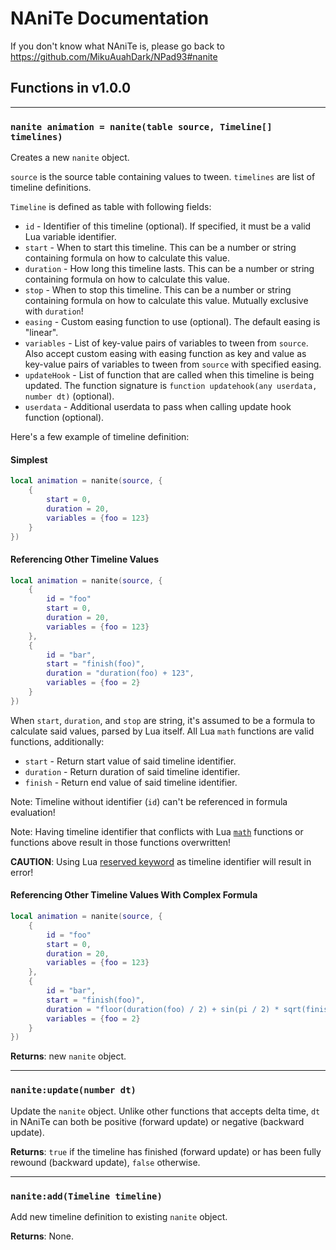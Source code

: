NAniTe Documentation
=====

If you don't know what NAniTe is, please go back to https://github.com/MikuAuahDark/NPad93#nanite

Functions in v1.0.0
-----

************************************************

### `nanite animation = nanite(table source, Timeline[] timelines)`

Creates a new `nanite` object.

`source` is the source table containing values to tween. `timelines` are list of timeline definitions.

`Timeline` is defined as table with following fields:
* `id` - Identifier of this timeline (optional). If specified, it must be a valid Lua variable identifier.
* `start` - When to start this timeline. This can be a number or string containing formula on how to calculate this value.
* `duration` - How long this timeline lasts. This can be a number or string containing formula on how to calculate this value.
* `stop` - When to stop this timeline. This can be a number or string containing formula on how to calculate this value. Mutually exclusive with `duration`!
* `easing` - Custom easing function to use (optional). The default easing is "linear".
* `variables` - List of key-value pairs of variables to tween from `source`. Also accept custom easing with easing function as key and value as key-value pairs of variables to tween from `source` with specified easing.
* `updateHook` - List of function that are called when this timeline is being updated. The function signature is `function updatehook(any userdata, number dt)` (optional).
* `userdata` - Additional userdata to pass when calling update hook function (optional).

Here's a few example of timeline definition:

#### Simplest
```lua
local animation = nanite(source, {
	{
		start = 0,
		duration = 20,
		variables = {foo = 123}
	}
})
```

#### Referencing Other Timeline Values
```lua
local animation = nanite(source, {
	{
		id = "foo"
		start = 0,
		duration = 20,
		variables = {foo = 123}
	},
	{
		id = "bar",
		start = "finish(foo)",
		duration = "duration(foo) + 123",
		variables = {foo = 2}
	}
})
```

When `start`, `duration`, and `stop` are string, it's assumed to be a formula to calculate said values, parsed by Lua itself. All Lua `math` functions are valid functions, additionally:
* `start` - Return start value of said timeline identifier.
* `duration` - Return duration of said timeline identifier.
* `finish` - Return end value of said timeline identifier.

Note: Timeline without identifier (`id`) can't be referenced in formula evaluation!

Note: Having timeline identifier that conflicts with Lua [`math`](https://www.lua.org/manual/5.1/manual.html#5.6) functions
or functions above result in those functions overwritten!

**CAUTION**: Using Lua [reserved keyword](https://www.lua.org/manual/5.1/manual.html#2.1) as timeline identifier will result in error!

#### Referencing Other Timeline Values With Complex Formula
```lua
local animation = nanite(source, {
	{
		id = "foo"
		start = 0,
		duration = 20,
		variables = {foo = 123}
	},
	{
		id = "bar",
		start = "finish(foo)",
		duration = "floor(duration(foo) / 2) + sin(pi / 2) * sqrt(finish(foo))",
		variables = {foo = 2}
	}
})
```

**Returns**: new `nanite` object.

************************************************

### `nanite:update(number dt)`

Update the `nanite` object. Unlike other functions that accepts delta time, `dt` in NAniTe can both be positive (forward update) or negative (backward update).

**Returns**: `true` if the timeline has finished (forward update) or has been fully rewound (backward update), `false` otherwise.

************************************************

### `nanite:add(Timeline timeline)`

Add new timeline definition to existing `nanite` object.

**Returns**: None.
